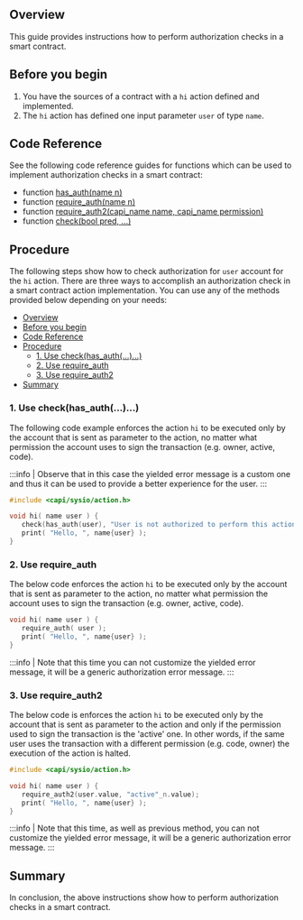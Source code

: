 <!-- ---
title: How To Perform Authorization Checks
link_text: How To Perform Authorization Checks
--- -->

## Overview

This guide provides instructions how to perform authorization checks in a smart contract.

## Before you begin

1. You have the sources of a contract with a `hi` action defined and implemented.
2. The `hi` action has defined one input parameter `user` of type `name`.

## Code Reference

See the following code reference guides for functions which can be used to implement authorization checks in a smart contract:

* function [has_auth(name n)](http://docs.eosnetwork.com/cdt/latest/reference/Namespaces/namespacesysio#function-has_auth)
* function [require_auth(name n)](http://docs.eosnetwork.com/cdt/latest/reference/Namespaces/namespacesysio#function-require_auth)
* function [require_auth2(capi_name name, capi_name permission)](http://docs.eosnetwork.com/cdt/latest/reference/Files/action_8h)
* function [check(bool pred, ...)](http://docs.eosnetwork.com/cdt/latest/reference/Namespaces/namespacesysio#function-check)

## Procedure

The following steps show how to check authorization for `user` account for the `hi` action. There are three ways to accomplish an authorization check in a smart contract action implementation. You can use any of the methods provided below depending on your needs:

* [Overview](#overview)
* [Before you begin](#before-you-begin)
* [Code Reference](#code-reference)
* [Procedure](#procedure)
  * [1. Use check(has\_auth(...)...)](#1-use-checkhas_auth)
  * [2. Use require\_auth](#2-use-require_auth)
  * [3. Use require\_auth2](#3-use-require_auth2)
* [Summary](#summary)

### 1. Use check(has_auth(...)...)

The following code example enforces the action `hi` to be executed only by the account that is sent as parameter to the action, no matter what permission the account uses to sign the transaction (e.g. owner, active, code).

:::info
| Observe that in this case the yielded error message is a custom one and thus it can be used to provide a better experience for the user.
:::

```cpp
#include <capi/sysio/action.h>

void hi( name user ) {
   check(has_auth(user), "User is not authorized to perform this action.");
   print( "Hello, ", name{user} );
}
```

### 2. Use require_auth

The below code enforces the action `hi` to be executed only by the account that is sent as parameter to the action, no matter what permission the account uses to sign the transaction (e.g. owner, active, code).

```cpp
void hi( name user ) {
   require_auth( user );
   print( "Hello, ", name{user} );
}
```

:::info
| Note that this time you can not customize the yielded error message, it will be a generic authorization error message.
:::

### 3. Use require_auth2

The below code is enforces the action `hi` to be executed only by the account that is sent as parameter to the action and only if the permission used to sign the transaction is the 'active' one. In other words, if the same user uses the transaction with a different permission (e.g. code, owner) the execution of the action is halted.

```cpp
#include <capi/sysio/action.h>

void hi( name user ) {
   require_auth2(user.value, "active"_n.value);
   print( "Hello, ", name{user} );
}
```

:::info
| Note that this time, as well as previous method, you can not customize the yielded error message, it will be a generic authorization error message.
:::

## Summary

In conclusion, the above instructions show how to perform authorization checks in a smart contract.
